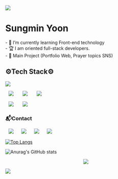 <img src="https://capsule-render.vercel.app/api?type=waving&color=timeGradient&height=200&section=header&text=Yoon_Min🦅&animation=twinkling&fontSize=70" />

<h1 align=>Sungmin Yoon</h1>
- 🌱 I’m currently learning Front-end technology
<br>
- 🏆 I am oriented full-stack developers.
<br>
- 📲 Main Project (Portfolio Web, Prayer topics SNS)

<h2> ⚙Tech Stack⚙ </h2>
<div>
    <p>
     <img src="https://img.shields.io/badge/Python-3766AB?style=flat-square&logo=Python&logoColor=white"/>
    </p>
    <p>    
    <img src="https://img.shields.io/badge/React-4479A1?style=flat-square&logo=React&logoColor=white" style="height : auto; margin-left : 10px; margin-right : 10px;"/></a>&nbsp;
<img src="https://img.shields.io/badge/JavaScript-ffd600?style=flat-square&logo=JavaScript&logoColor=white" style="height : auto; margin-left : 10px; margin-right : 10px;"/></a>&nbsp;
<img src="https://img.shields.io/badge/TypeScript-1775d1?style=flat-square&logo=TypeScript&logoColor=white" style="height : auto; margin-left : 10px; margin-right : 10px;"/></a>&nbsp;
    </p>
    <p>
<img src="https://img.shields.io/badge/HTML5-E34F26?style=flat-square&logo=HTML5&logoColor=white" style="height : auto; margin-left : 10px; margin-right : 10px;"/></a>&nbsp;
<img src="https://img.shields.io/badge/CSS3-1572B6?style=flat-square&logo=CSS3&logoColor=white" style="height : auto; margin-left : 10px; margin-right : 10px;"/></a>&nbsp;
</p>
</div>
<div>
    <p>
    <h3>📬Contact</h3><a href="mailto:yoonmin.tech@gmail.com">
    <img src="http://img.shields.io/badge/Gmail-ff3d33?style=flat&logo=gmail&logoColor=white&link=mailto:yoonmin.tech@gmail.com"
         style="height : auto; margin-left : 10px; margin-right : 10px;"/></a>
    <a href="https://www.linkedin.com/in/%EC%84%B1%EB%AF%BC-%EC%9C%A4-8a4440228">
    <img src="http://img.shields.io/badge/-LinkedIn-1572B6?style=flat&logo=LinkedIn&logoColor=white&link=https://www.linkedin.com/in/%EC%84%B1%EB%AF%BC-%EC%9C%A4-8a4440228"style="height : auto; margin-left : 10px; margin-right : 10px;"/></a>
    <a href="https://yoon-min-codinglog.tistory.com/">
    <img src="http://img.shields.io/badge/Tech Blog-00bfa5?style=flat&logo=Bloglovin&logoColor=white&link=https://yoon-min-codinglog.tistory.com/"style="height : auto; margin-left : 10px; margin-right : 10px; "/></a>
<a href="https://YoonminMainWEBPage.y00nmin.repl.co">
    <img src="http://img.shields.io/badge/yoonmin_WEB Page-2667d8?style=flat&logo=FamPay&logoColor=white&link=https://YoonminMainWEBPage.y00nmin.repl.co"style="height : auto; margin-left : 10px; margin-right : 10px;"/></a>
    </p>

 [![Top Langs](https://github-readme-stats.vercel.app/api/top-langs/?username=Y00NMIN&layout=compact&show_icons=true&theme=github_dark)](https://github.com/anuraghazra/github-readme-stats)

![Anurag's GitHub stats](https://github-readme-stats.vercel.app/api?username=Y00NMIN&show_icons=false&theme=github_dark)
    
<p align="center">
<a href="https://hits.seeyoufarm.com"><img src="https://hits.seeyoufarm.com/api/count/incr/badge.svg?url=https%3A%2F%2Fgithub.com%2FY00NMIN&count_bg=%23737D77&title_bg=%2382CCF2&icon=&icon_color=%23558FC6&title=hits&edge_flat=false"/></a>
</p>
<img src="https://capsule-render.vercel.app/api?type=waving&color=timeGradient&height=200&section=footer" />
